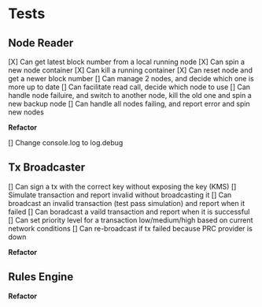 # Tests

## Node Reader
[X] Can get latest block number from a local running node
[X] Can spin a new node container
[X] Can kill a running container
[X] Can reset node and get a newer block number
[] Can manage 2 nodes, and decide which one is more up to date
[] Can facilitate read call, decide which node to use
[] Can handle node failuire, and switch to another node, kill the old one and spin a new backup node
[] Can handle all nodes failing, and report error and spin new nodes

**Refactor**

[] Change console.log to log.debug

## Tx Broadcaster

[] Can sign a tx with the correct key without exposing the key (KMS)
[] Simulate transaction and report invalid without broadcasting it
[] Can broadcast an invalid transaction (test pass simulation) and report when it failed
[] Can boradcast a vaild transaction and report when it is successful
[] Can set priority level for a transaction low/medium/high based on current network conditions
[] Can re-broadcast if tx failed because PRC provider is down

**Refactor**

## Rules Engine

**Refactor**
